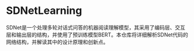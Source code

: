 # SDNetLearning
SDNet是一个处理多轮对话式问答的机器阅读理解模型，其采用了编码层、交互层和输出层的结构，并使用了预训练模型BERT。本仓库将详细解析SDNet代码的网络结构，并解读其中的设计原理和创新点。
